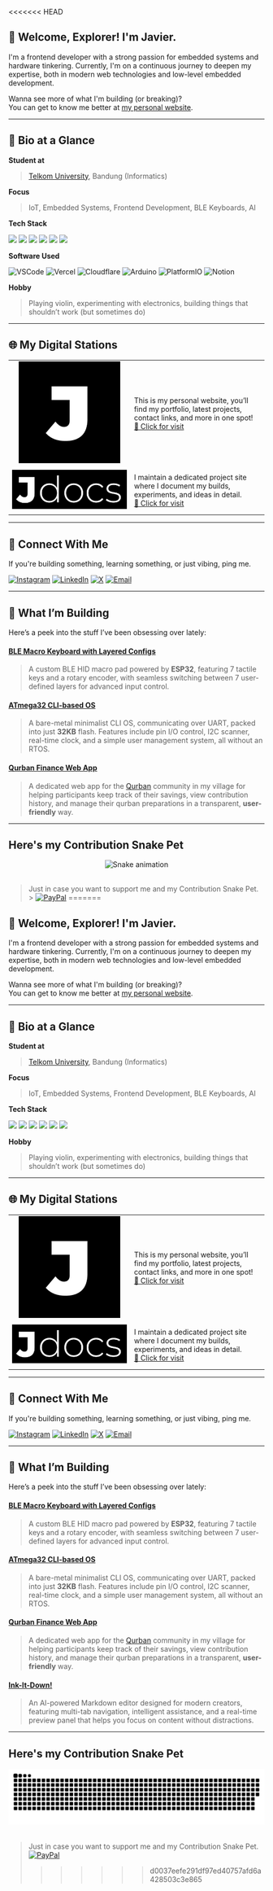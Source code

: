 <<<<<<< HEAD
## 🧭 Welcome, Explorer! I'm Javier.

I'm a frontend developer with a strong passion for embedded systems and hardware tinkering. Currently, I'm on a continuous journey to deepen my expertise, both in modern web technologies and low-level embedded development.

Wanna see more of what I'm building (or breaking)?  
You can get to know me better at [my personal website](https://javierrayhan.my.id).

---

## 📌 Bio at a Glance

**Student at**

> [Telkom University](https://telkomuniversity.ac.id), Bandung (Informatics)

**Focus**

> IoT, Embedded Systems, Frontend Development, BLE Keyboards, AI

**Tech Stack**

<p align="left">
  <img src="https://img.shields.io/badge/C++-%2300599C.svg?style=for-the-badge&logo=c%2B%2B&logoColor=white" />
  <img src="https://img.shields.io/badge/Python-%2314354C.svg?style=for-the-badge&logo=python&logoColor=white" />
  <img src="https://img.shields.io/badge/Arduino-00979D?style=for-the-badge&logo=Arduino&logoColor=white" />
  <img src="https://img.shields.io/badge/PlatformIO-%23222.svg?style=for-the-badge&logo=platformio&logoColor=%23f5822a" />
  <img src="https://img.shields.io/badge/HTML5-%23E34F26.svg?style=for-the-badge&logo=html5&logoColor=white" />
  <img src="https://img.shields.io/badge/CSS3-%231572B6.svg?style=for-the-badge&logo=css3&logoColor=white" />
</p>

**Software Used**

<div align="left">

<!-- VSCode -->
<img src="https://cdn.jsdelivr.net/gh/devicons/devicon/icons/vscode/vscode-original.svg" width="45" height="45" alt="VSCode"/>

<!-- Vercel -->
<img src="https://cdn.jsdelivr.net/gh/simple-icons/simple-icons/icons/vercel.svg" width="40" height="40" alt="Vercel"/>

<!-- Cloudflare -->
<img src="https://cdn.worldvectorlogo.com/logos/cloudflare-1.svg" width="45" height="45" alt="Cloudflare"/>

<!-- Arduino IDE -->
<img src="https://cdn.jsdelivr.net/gh/devicons/devicon/icons/arduino/arduino-original-wordmark.svg" width="50" height="50" alt="Arduino"/>

<!-- PlatformIO -->
<img src="https://cdn.jsdelivr.net/gh/simple-icons/simple-icons/icons/platformio.svg" width="40" height="40" alt="PlatformIO"/>

<!-- Notion -->
<img src="https://upload.wikimedia.org/wikipedia/commons/e/e9/Notion-logo.svg" width="45" height="45" alt="Notion"/>

</div>

**Hobby**

> Playing violin, experimenting with electronics, building things that shouldn’t work (but sometimes do)

---

## 🌐 My Digital Stations

|                                                          |                                                                                                                                                                    |
| -------------------------------------------------------- | ------------------------------------------------------------------------------------------------------------------------------------------------------------------ |
| <div align="center">![PORTOFOLIO](image/porto.jpg)</div> | This is my personal website, you’ll find my portfolio, latest projects, contact links, and more in one spot!</br> [🔗 Click for visit](https://javierrayhan.my.id) |
| ![DOCUMENTATION](image/jdocs.svg)                        | I maintain a dedicated project site where I document my builds, experiments, and ideas in detail.</br> [🔗 Click for visit](https://docs.javierrayhan.my.id)       |

---

## 🤝 Connect With Me

If you're building something, learning something, or just vibing, ping me.

[![Instagram](https://img.shields.io/badge/Instagram-%23E4405F.svg?logo=Instagram&logoColor=white)](https://instagram.com/zv.cpp) [![LinkedIn](https://img.shields.io/badge/LinkedIn-%230077B5.svg?logo=linkedin&logoColor=white)](https://linkedin.com/in/javierrayhan28) [![X](https://img.shields.io/badge/X-black.svg?logo=X&logoColor=white)](https://x.com/zavieray_) [![Email](https://img.shields.io/badge/Email-D14836?logo=gmail&logoColor=white)](mailto:javrayhan2006@gmail.com)

---

## 🧰 What I’m Building

Here’s a peek into the stuff I’ve been obsessing over lately:
<br>

#### [BLE Macro Keyboard with Layered Configs](https://github.com/javierrayhan/kato-macro-esp32)

> A custom BLE HID macro pad powered by **ESP32**, featuring 7 tactile keys and a rotary encoder, with seamless switching between 7 user-defined layers for advanced input control.

#### [ATmega32 CLI-based OS](https://github.com/javierrayhan/elena_cli-os)

> A bare-metal minimalist CLI OS, communicating over UART, packed into just **32KB** flash. Features include pin I/O control, I2C scanner, real-time clock, and a simple user management system, all without an RTOS.

#### [Qurban Finance Web App](https://github.com/javierrayhan/qurbanin-alhuda)

> A dedicated web app for the [Qurban](https://en.wikipedia.org/wiki/Udhiyah) community in my village for helping participants keep track of their savings, view contribution history, and manage their qurban preparations in a transparent, **user-friendly** way.

---

## Here's my Contribution Snake Pet

<div align="center">
  <img src="https://raw.githubusercontent.com/javierrayhan/javierrayhan/output/snake.svg" alt="Snake animation" />
</div></br>

> Just in case you want to support me and my Contribution Snake Pet.</br> > [![PayPal](https://img.shields.io/badge/Donate-PayPal-00457C?style=for-the-badge&logo=paypal&logoColor=white)](https://paypal.me/JavierRayhan)
=======
## 🧭 Welcome, Explorer! I'm Javier.

I'm a frontend developer with a strong passion for embedded systems and hardware tinkering. Currently, I'm on a continuous journey to deepen my expertise, both in modern web technologies and low-level embedded development.

Wanna see more of what I'm building (or breaking)?  
You can get to know me better at [my personal website](https://javierrayhan.my.id).


---

## 📌 Bio at a Glance

**Student at** 
> [Telkom University](https://telkomuniversity.ac.id), Bandung (Informatics)

**Focus**  
> IoT, Embedded Systems, Frontend Development, BLE Keyboards, AI

**Tech Stack**  
<p align="left">
  <img src="https://img.shields.io/badge/C++-%2300599C.svg?style=for-the-badge&logo=c%2B%2B&logoColor=white" />
  <img src="https://img.shields.io/badge/Python-%2314354C.svg?style=for-the-badge&logo=python&logoColor=white" />
  <img src="https://img.shields.io/badge/Arduino-00979D?style=for-the-badge&logo=Arduino&logoColor=white" />
  <img src="https://img.shields.io/badge/PlatformIO-%23222.svg?style=for-the-badge&logo=platformio&logoColor=%23f5822a" />
  <img src="https://img.shields.io/badge/HTML5-%23E34F26.svg?style=for-the-badge&logo=html5&logoColor=white" />
  <img src="https://img.shields.io/badge/CSS3-%231572B6.svg?style=for-the-badge&logo=css3&logoColor=white" />
</p>

**Hobby**  
> Playing violin, experimenting with electronics, building things that shouldn’t work (but sometimes do)

---

## 🌐 My Digital Stations


| | |
|----------------------|-------------------------------------------------------------------------------------------|
| <div align="center">![PORTOFOLIO](image/porto.jpg)</div>| This is my personal website, you’ll find my portfolio, latest projects, contact links, and more in one spot!</br> [🔗 Click for visit](https://javierrayhan.my.id) |
| ![DOCUMENTATION](image/jdocs.svg)| I maintain a dedicated project site where I document my builds, experiments, and ideas in detail.</br> [🔗 Click for visit](https://docs.javierrayhan.my.id) |

---

## 🤝 Connect With Me

If you're building something, learning something, or just vibing, ping me.

[![Instagram](https://img.shields.io/badge/Instagram-%23E4405F.svg?logo=Instagram&logoColor=white)](https://instagram.com/zv.cpp) [![LinkedIn](https://img.shields.io/badge/LinkedIn-%230077B5.svg?logo=linkedin&logoColor=white)](https://linkedin.com/in/javierrayhan28) [![X](https://img.shields.io/badge/X-black.svg?logo=X&logoColor=white)](https://x.com/zavieray_) [![Email](https://img.shields.io/badge/Email-D14836?logo=gmail&logoColor=white)](mailto:javrayhan2006@gmail.com)

---

## 🧰 What I’m Building

Here’s a peek into the stuff I’ve been obsessing over lately:
<br>

#### [BLE Macro Keyboard with Layered Configs](https://github.com/javierrayhan/kato-macro-esp32)
> A custom BLE HID macro pad powered by **ESP32**, featuring 7 tactile keys and a rotary encoder, with seamless switching between 7 user-defined layers for advanced input control.

#### [ATmega32 CLI-based OS](https://github.com/javierrayhan/elena_cli-os)
> A bare-metal minimalist CLI OS, communicating over UART, packed into just **32KB** flash. Features include pin I/O control, I2C scanner, real-time clock, and a simple user management system, all without an RTOS.

#### [Qurban Finance Web App](https://github.com/javierrayhan/qurbanin-alhuda)
> A dedicated web app for the [Qurban](https://en.wikipedia.org/wiki/Udhiyah) community in my village for helping participants keep track of their savings, view contribution history, and manage their qurban preparations in a transparent, **user-friendly** way.

#### [Ink-It-Down!](https://inkitdown.javierrayhan.my.id)
> An AI-powered Markdown editor designed for modern creators, featuring multi-tab navigation, intelligent assistance, and a real-time preview panel that helps you focus on content without distractions.
---
## Here's my Contribution Snake Pet 
<div align="center">
  <img src="https://raw.githubusercontent.com/javierrayhan/javierrayhan/output/github-snake-dark.svg#gh-dark-mode-only" alt="Snake animation" />
</div></br>

> Just in case you want to support me and my Contribution Snake Pet.</br>
[![PayPal](https://img.shields.io/badge/Donate-PayPal-00457C?style=for-the-badge&logo=paypal&logoColor=white)](https://paypal.me/JavierRayhan)
>>>>>>> d0037eefe291df97ed40757afd6a428503c3e865
